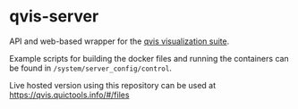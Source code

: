 # qvis-server
API and web-based wrapper for the [qvis visualization suite](https://github.com/quiclog/qvis).

Example scripts for building the docker files and running the containers can be found in `/system/server_config/control`.

Live hosted version using this repository can be used at https://qvis.quictools.info/#/files
